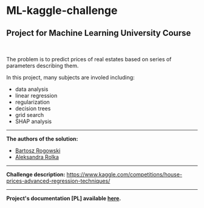 # ML-kaggle-challenge
## Project for Machine Learning University Course
<br>

The problem is to predict prices of real estates based on series of parameters describing them.

In this project, many subjects are involed including:
- data analysis
- linear regression
- regularization
- decision trees
- grid search
- SHAP analysis

---

**The authors of the solution:**  
- [Bartosz Rogowski](https://github.com/bartosz-rogowski)
- [Aleksandra Rolka](https://github.com/AleksandraRolka)

---

**Challenge description:** 
https://www.kaggle.com/competitions/house-prices-advanced-regression-techniques/

---

**Project's documentation [PL] available [here](https://github.com/AleksandraRolka/ML-kaggle-challenge/blob/master/doc/Dokumentacja.pdf).**

